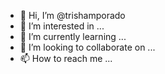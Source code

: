 - 👋 Hi, I’m @trishamporado
- 👀 I’m interested in ...
- 🌱 I’m currently learning ...
- 💞️ I’m looking to collaborate on ...
- 📫 How to reach me ...

<!---
trishamporado/trishamporado is a ✨ special ✨ repository because its `README.md` (this file) appears on your GitHub profile.
You can click the Preview link to take a look at your changes.
--->
